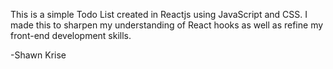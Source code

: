 This is a simple Todo List created in Reactjs using JavaScript and CSS. I made this to sharpen my understanding of React hooks as well as refine my front-end development skills. 

-Shawn Krise 